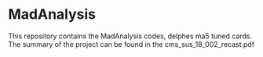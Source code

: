 # MadAnalysis
This repository contains the MadAnalysis codes, delphes ma5 tuned cards. The summary of the project can be found in the cms_sus_18_002_recast.pdf
